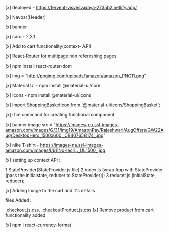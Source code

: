 [x] deployed - https://fervent-visvesvaraya-2735b2.netlify.app/

[x] Navbar(Header)

[x] banner

[x] card - 2,3,1

[x] Add to cart functionality(context- API)

[x] React-Router for multipage non refereshing pages

[x] npm install react-router-dom

[x] img = "http://pngimg.com/uploads/amazon/amazon_PNG11.png"

[x] Material UI - npm install @material-ui/core

[x] Icons - npm install @material-ui/icons

[x] import ShoppingBasketIcon from '@material-ui/icons/ShoppingBasket';

[x] rfce command for creating functional component

[x] banner image src = "https://images-eu.ssl-images-amazon.com/images/G/31/img19/AmazonPay/Rajeshwari/AugOffers/GW22Aug/DesktopHero_1500x600._CB407658174_.jpg"

[x] nike T-shirt - https://images-na.ssl-images-amazon.com/images/I/91iNo-IecrL._UL1500_.jpg

[x] setting up context API :

1.StateProvider(StateProvider.js file) 2.index.js (wrap App with StateProvider (pass the initialstate, reducer to StateProvider)); 3.reducer.js (initialState, reducer);

[x] Adding Image to the cart and it's details

files Added : 

 .checkout.js,css.
 .checkoutProduct.js,css
[x] Remove product from cart functionality added

[x] npm i react-currency-format